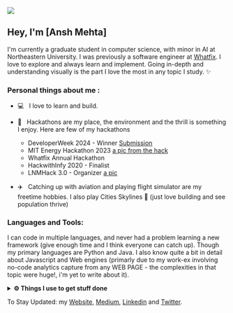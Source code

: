 ![](https://komarev.com/ghpvc/?username=anshmehtamm)

## Hey, I'm [Ansh Mehta]

<!-- [![Website Badge](https://img.shields.io/badge/Website-3b5998?style=flat-square&logo=google-chrome&logoColor=white)](https://ansh-mehta.com/) -->

I'm currently a graduate student in computer science, with minor in AI at Northeastern University. I was previously a software engineer at [Whatfix](https://whatfix.com/). 
I love to explore and always learn and implement. Going in-depth and understanding visually is the part I love the most in any topic I study. ✨

### Personal things about me :

- 💻 &nbsp; I love to learn and build.

- 🍕 &nbsp; Hackathons are my place, the environment and the thrill is something I enjoy. Here are few of my hackathons
	- DeveloperWeek 2024 - Winner [Submission](https://devpost.com/software/newsswipe)
	- MIT Energy Hackathon 2023 [a pic from the hack](https://www.linkedin.com/feed/update/urn:li:activity:7135041556691988480/)
	- Whatfix Annual Hackathon
  	- HackwithInfy 2020 - Finalist 
  	- LNMHack 3.0 - Organizer [a pic](https://www.facebook.com/photo/?fbid=1911691092201293&set=a.218384548198631)

- ✈️ &nbsp; Catching up with aviation and playing flight simulator are my freetime hobbies. I also play Cities Skylines 🏢 (just love building and see population thrive)		  


### Languages and Tools:

I can code in multiple languages, and never had a problem learning a new framework (give enough time and I think everyone can catch up). 
Though my primary languages are Python and Java. 
I also know quite a bit in detail about Javascript and Web engines (primarly due to my work-ex involving no-code analytics capture from any WEB PAGE - the complexities in that topic were huge!, i'm yet to write about it).

<details>	
  <br />
  <summary><b>⚙️ Things I use to get stuff done</b></summary>
  	<ul>
  	    <li><b>OS:</b> MacOS Sonama</li>
	    <li><b>Laptop: </b> MacBook Pro (14-inch, M2, 2021)</li>
  	    <li><b>Browser: </b> Chrome (privacy - its okay 😶‍🌫️)</li>
	</ul>	
</details>

To Stay Updated:</b> my [Website](https://anshmehtamm.github.io), [Medium](https://medium.com/@anshmehtamm), [Linkedin](https://linkedin.com/in/anshmht) and [Twitter](https://x.com/anshm15).
